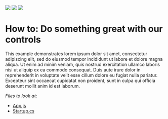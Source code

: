 ![](https://img.shields.io/badge/Supported_Versions-17.1.3--latest-mediumseagreen?logo=devexpress&style=flat-square)
[![](https://img.shields.io/badge/Open_in_DevExpress_Support_Center-chocolate?logo=devexpress&style=flat-square)](https://supportcenter.devexpress.com/ticket/details/t1018251/how-to-add-a-line-series-to-a-histogram-chart)
[![](https://img.shields.io/badge/⍰_How_to_Use_DevExpress_Examples-blue?style=flat-square)](https://docs.devexpress.com/GeneralInformation/403183/help-resources/devexpress-code-examples)

# How to: Do something great with our controls

This example demonstrates lorem ipsum dolor sit amet, consectetur adipiscing elit, sed do eiusmod tempor incididunt ut labore et dolore magna aliqua. Ut enim ad minim veniam, quis nostrud exercitation ullamco laboris nisi ut aliquip ex ea commodo consequat. Duis aute irure dolor in reprehenderit in voluptate velit esse cillum dolore eu fugiat nulla pariatur. Excepteur sint occaecat cupidatat non proident, sunt in culpa qui officia deserunt mollit anim id est laborum.

<!-- default file list -->
*Files to look at*:

* [App.js](./dashboard-react-app/src/App.js)
* [Startup.cs](./asp-net-core-server/Startup.cs)
<!-- default file list end -->


